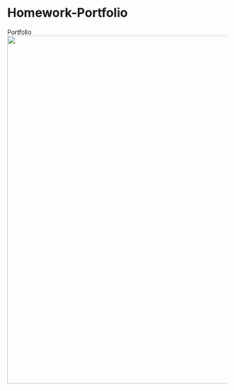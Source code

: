 # Homework-Portfolio
Portfolio
<img src="i\src\assets\img\launch\screen.png" width="800px" height="auto">
